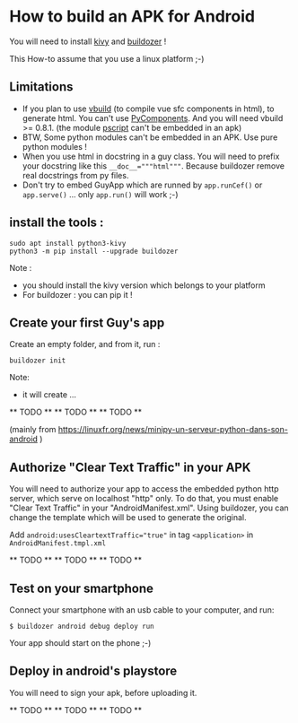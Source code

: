 # How to build an APK for Android

You will need to install [kivy](https://kivy.org/) and [buildozer](https://pypi.org/project/buildozer/) !

This How-to assume that you use a linux platform ;-)

## Limitations

- If you plan to use [vbuild](https://github.com/manatlan/vbuild) (to compile vue sfc components in html), to generate html. You can't use [PyComponents](https://github.com/manatlan/vbuild/blob/master/doc/PyComponent.md). And you will need vbuild >= 0.8.1. (the module [pscript](https://github.com/flexxui/pscript/issues/38#issuecomment-521960204) can't be embedded in an apk)
- BTW, Some python modules can't be embedded in an APK. Use pure python modules !
- When you use html in docstring in a guy class. You will need to prefix your docstring like this `__doc__="""html"""`. Because buildozer remove real docstrings from py files.
- Don't try to embed GuyApp which are runned by `app.runCef()` or `app.serve()` ... only `app.run()` will work ;-)

## install the tools :

```
sudo apt install python3-kivy
python3 -m pip install --upgrade buildozer
```
Note :

 - you should install the kivy version which belongs to your platform
 - For buildozer : you can pip it !

## Create your first Guy's app

Create an empty folder, and from it, run :

```
buildozer init
```

Note:

 - it will create ...

** TODO **
** TODO **
** TODO **

(mainly from https://linuxfr.org/news/minipy-un-serveur-python-dans-son-android )


## Authorize "Clear Text Traffic" in your APK
You will need to authorize your app to access the embedded python http server, which serve on localhost "http" only. To do that, you must enable "Clear Text Traffic" in your "AndroidManifest.xml". Using buildozer, you can change the template which will be used to generate the original.

Add `android:usesCleartextTraffic="true"` in tag `<application>` in `AndroidManifest.tmpl.xml`

** TODO **
** TODO **
** TODO **

## Test on your smartphone

Connect your smartphone with an usb cable to your computer, and run:

    $ buildozer android debug deploy run

Your app should start on the phone ;-)

## Deploy in android's playstore

You will need to sign your apk, before uploading it.

** TODO **
** TODO **
** TODO **
